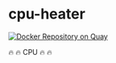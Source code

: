 # cpu-heater

[![Docker Repository on Quay](https://quay.io/repository/unblee/cpu-heater/status "Docker Repository on Quay")](https://quay.io/repository/unblee/cpu-heater)

:fire: :fire: CPU :fire: :fire:
